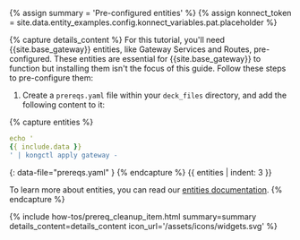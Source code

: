 
{% assign summary = 'Pre-configured entities' %}
{% assign konnect_token = site.data.entity_examples.config.konnect_variables.pat.placeholder %}

{% capture details_content %}
For this tutorial, you'll need {{site.base_gateway}} entities, like Gateway Services and Routes, pre-configured. These entities are essential for {{site.base_gateway}} to function but installing them isn't the focus of this guide. Follow these steps to pre-configure them:

1. Create a `prereqs.yaml` file within your `deck_files` directory, and add the following content to it:

{% capture entities %}
```yaml
echo '
{{ include.data }}
' | kongctl apply gateway -
```
{: data-file="prereqs.yaml" }
{% endcapture %}
{{ entities | indent: 3 }}

To learn more about entities, you can read our [entities documentation](/entities/). 
{% endcapture %}

{% include how-tos/prereq_cleanup_item.html summary=summary details_content=details_content icon_url='/assets/icons/widgets.svg' %}
